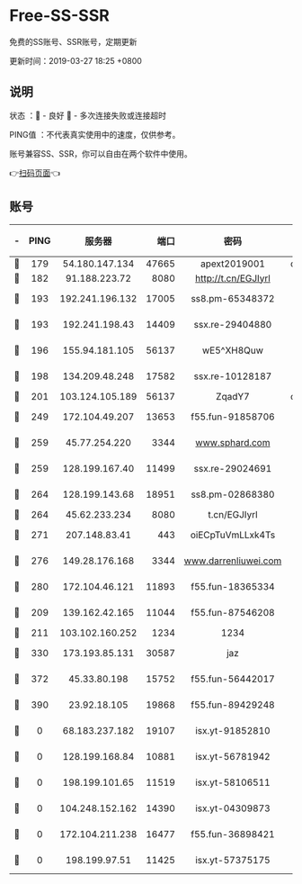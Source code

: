 # Free-SS-SSR

免费的SS账号、SSR账号，定期更新

更新时间：2019-03-27 18:25 +0800

## 说明

状态     ：🙂 - 良好 🙁 - 多次连接失败或连接超时

PING值   ：不代表真实使用中的速度，仅供参考。

账号兼容SS、SSR，你可以自由在两个软件中使用。

👉[扫码页面](https://liesauer.github.io/Free-SS-SSR/)👈

## 账号

|-|PING|服务器|端口|密码|加密方式|区域|
|:----:|:----:|:-----:|-----:|:----:|:----:|:----:|
|🙂|179|54.180.147.134|47665|apext2019001|chacha20|KR|
|🙂|182|91.188.223.72|8080|http://t.cn/EGJIyrl|rc4-md5|RU|
|🙂|193|192.241.196.132|17005|ss8.pm-65348372|aes-256-cfb|US|
|🙂|193|192.241.198.43|14409|ssx.re-29404880|aes-256-cfb|US|
|🙂|196|155.94.181.105|56137|wE5^XH8Quw|aes-256-cfb|US|
|🙂|198|134.209.48.248|17582|ssx.re-10128187|aes-256-cfb|US|
|🙂|201|103.124.105.189|56137|ZqadY7|chacha20|US|
|🙂|249|172.104.49.207|13653|f55.fun-91858706|aes-256-cfb|SG|
|🙂|259|45.77.254.220|3344|www.sphard.com|aes-256-cfb|SG|
|🙂|259|128.199.167.40|11499|ssx.re-29024691|aes-256-cfb|SG|
|🙂|264|128.199.143.68|18951|ss8.pm-02868380|aes-256-cfb|SG|
|🙂|264|45.62.233.234|8080|t.cn/EGJIyrl|rc4-md5|CA|
|🙂|271|207.148.83.41|443|oiECpTuVmLLxk4Ts|aes-256-cfb|AU|
|🙂|276|149.28.176.168|3344|www.darrenliuwei.com|aes-256-cfb|AU|
|🙂|280|172.104.46.121|11893|f55.fun-18365334|aes-256-cfb|SG|
|🙂|209|139.162.42.165|11044|f55.fun-87546208|aes-256-cfb|SG|
|🙂|211|103.102.160.252|1234|1234|rc4-md5|JP|
|🙂|330|173.193.85.131|30587|jaz|aes-256-cfb|US|
|🙂|372|45.33.80.198|15752|f55.fun-56442017|aes-256-cfb|US|
|🙂|390|23.92.18.105|19868|f55.fun-89429248|aes-256-cfb|US|
|🙁|0|68.183.237.182|19107|isx.yt-91852810|aes-256-cfb|SG|
|🙁|0|128.199.168.84|10881|isx.yt-56781942|aes-256-cfb|SG|
|🙁|0|198.199.101.65|11519|isx.yt-58106511|aes-256-cfb|US|
|🙁|0|104.248.152.162|14390|isx.yt-04309873|aes-256-cfb|SG|
|🙁|0|172.104.211.238|16477|f55.fun-36898421|aes-256-cfb|US|
|🙁|0|198.199.97.51|11425|isx.yt-57375175|aes-256-cfb|US|
